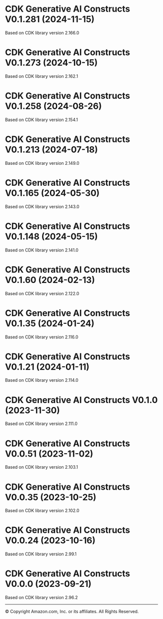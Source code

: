 # CDK Generative AI Constructs V0.1.281 (2024-11-15)

Based on CDK library version 2.166.0

# CDK Generative AI Constructs V0.1.273 (2024-10-15)

Based on CDK library version 2.162.1

# CDK Generative AI Constructs V0.1.258 (2024-08-26)

Based on CDK library version 2.154.1

# CDK Generative AI Constructs V0.1.213 (2024-07-18)

Based on CDK library version 2.149.0

# CDK Generative AI Constructs V0.1.165 (2024-05-30)

Based on CDK library version 2.143.0

# CDK Generative AI Constructs V0.1.148 (2024-05-15)

Based on CDK library version 2.141.0

# CDK Generative AI Constructs V0.1.60 (2024-02-13)

Based on CDK library version 2.122.0

# CDK Generative AI Constructs V0.1.35 (2024-01-24)

Based on CDK library version 2.116.0

# CDK Generative AI Constructs V0.1.21 (2024-01-11)

Based on CDK library version 2.114.0

# CDK Generative AI Constructs V0.1.0 (2023-11-30)

Based on CDK library version 2.111.0

# CDK Generative AI Constructs V0.0.51 (2023-11-02)

Based on CDK library version 2.103.1

# CDK Generative AI Constructs V0.0.35 (2023-10-25)

Based on CDK library version 2.102.0

# CDK Generative AI Constructs V0.0.24 (2023-10-16)

Based on CDK library version 2.99.1

# CDK Generative AI Constructs V0.0.0 (2023-09-21)

Based on CDK library version 2.96.2

***
&copy; Copyright Amazon.com, Inc. or its affiliates. All Rights Reserved.
